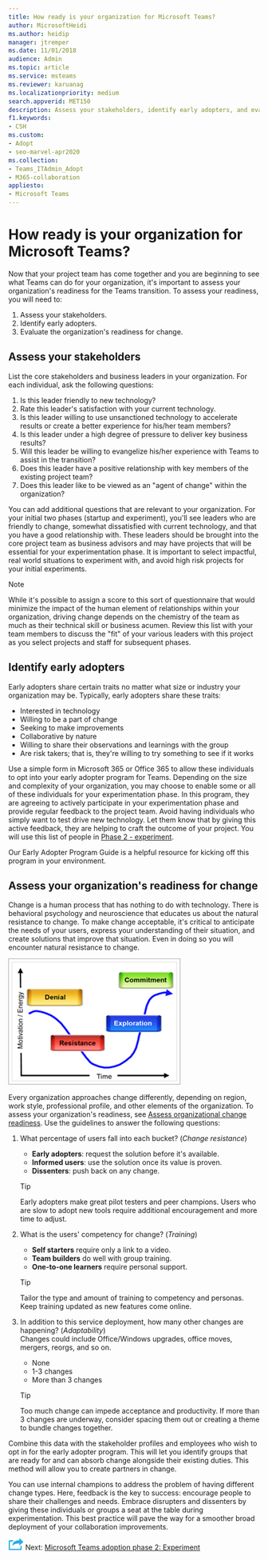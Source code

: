 ```yaml
---
title: How ready is your organization for Microsoft Teams?
author: MicrosoftHeidi
ms.author: heidip
manager: jtremper
ms.date: 11/01/2018
audience: Admin
ms.topic: article
ms.service: msteams
ms.reviewer: karuanag
ms.localizationpriority: medium
search.appverid: MET150
description: Assess your stakeholders, identify early adopters, and evaluate if your organization is ready for the transition to Teams.
f1.keywords:
- CSH
ms.custom:
- Adopt
- seo-marvel-apr2020
ms.collection: 
- Teams_ITAdmin_Adopt
- M365-collaboration
appliesto: 
- Microsoft Teams
---
```



# How ready is your organization for Microsoft Teams?

Now that your project team has come together and you are beginning to see what Teams can do for your organization, it's important to assess your organization's readiness for the Teams transition. To assess your readiness, you will need to:

1. Assess your stakeholders.
2. Identify early adopters.
3. Evaluate the organization's readiness for change. 

## Assess your stakeholders

List the core stakeholders and business leaders in your organization. For each individual, ask the following questions:
 
1. Is this leader friendly to new technology?
2. Rate this leader's satisfaction with your current technology.
3. Is this leader willing to use unsanctioned technology to accelerate results or create a better experience for his/her team members?
4. Is this leader under a high degree of pressure to deliver key business results? 
5. Will this leader be willing to evangelize his/her experience with Teams to assist in the transition?
6. Does this leader have a positive relationship with key members of the existing project team?
7. Does this leader like to be viewed as an "agent of change" within the organization?  

You can add additional questions that are relevant to your organization. For your initial two phases (startup and experiment), you'll see leaders who are friendly to change, somewhat dissatisfied with current technology, and that you have a good relationship with. These leaders should be brought into the core project team as business advisors and may have projects that will be essential for your experimentation phase. It is important to select impactful, real world situations to experiment with, and avoid high risk projects for your initial experiments.
   
> [!NOTE]
> While it's possible to assign a score to this sort of questionnaire that would minimize the impact of the human element of relationships within your organization, driving change depends on the chemistry of the team as much as their technical skill or business acumen. Review this list with your team members to discuss the "fit" of your various leaders with this project as you select projects and staff for subsequent phases. 

## Identify early adopters

Early adopters share certain traits no matter what size or industry your organization may be. Typically, early adopters share these traits:

- Interested in technology
- Willing to be a part of change
- Seeking to make improvements
- Collaborative by nature
- Willing to share their observations and learnings with the group
- Are risk takers; that is, they're willing to try something to see if it works

Use a simple form in Microsoft 365 or Office 365 to allow these individuals to opt into your early adopter program for Teams. Depending on the size and complexity of your organization, you may choose to enable some or all of these individuals for your experimentation phase. In this program, they are agreeing to actively participate in your experimentation phase and provide regular feedback to the project team. Avoid having individuals who simply want to test drive new technology. Let them know that by giving this active feedback, they are helping to craft the outcome of your project. You will use this list of people in [Phase 2 - experiment](teams-adoption-phase2-experiment.md).

Our Early Adopter Program Guide is a helpful resource for kicking off this program in your environment.  
 
## Assess your organization's readiness for change

Change is a human process that has nothing to do with technology. There is behavioral psychology and neuroscience that educates us about the natural resistance to change. To make change acceptable, it's critical to anticipate the needs of your users, express your understanding of their situation, and create solutions that improve that situation. Even in doing so you will encounter natural resistance to change.  

![Graph illustrating resistance to change.](media/teams-adoption-resistance.png)

Every organization approaches change differently, depending on region, work style, professional profile, and other elements of the organization. To assess your organization's readiness, see [Assess organizational change readiness](upgrade-org-change-readiness.md). Use the guidelines to answer the following questions:

1. What percentage of users fall into each bucket? (*Change resistance*)
    - **Early adopters**: request the solution before it's available.
    - **Informed users**: use the solution once its value is proven.
    - **Dissenters**: push back on any change.
    
   > [!TIP]
   > Early adopters make great pilot testers and peer champions. Users who are slow to adopt new tools require additional encouragement and more time to adjust. 

2. What is the users' competency for change? (*Training*)
    - **Self starters** require only a link to a video.
    - **Team builders** do well with group training.
    - **One-to-one learners** require personal support.

    > [!TIP]
    > Tailor the type and amount of training to competency and personas. Keep training updated as new features come online.

3. In addition to this service deployment, how many other changes are happening? (*Adaptability*) <br/>Changes could include Office/Windows upgrades, office moves, mergers, reorgs, and so on.
    - None
    - 1-3 changes
    - More than 3 changes
 
    > [!TIP] 
    > Too much change can impede acceptance and productivity. If more than 3 changes are underway, consider spacing them out or creating a theme to bundle changes together.  

Combine this data with the stakeholder profiles and employees who wish to opt in for the early adopter program. This will let you identify groups that are ready for and can absorb change alongside their existing duties. This method will allow you to create partners in change.

You can use internal champions to address the problem of having different change types. Here, feedback is the key to success: encourage people to share their challenges and needs. Embrace disrupters and dissenters by giving these individuals or groups a seat at the table during experimentation. This best practice will pave the way for a smoother broad deployment of your collaboration improvements.  

![An icon representing the next step.](media/teams-adoption-next-icon.png) Next: [Microsoft Teams adoption phase 2: Experiment](teams-adoption-phase2-experiment.md) 
